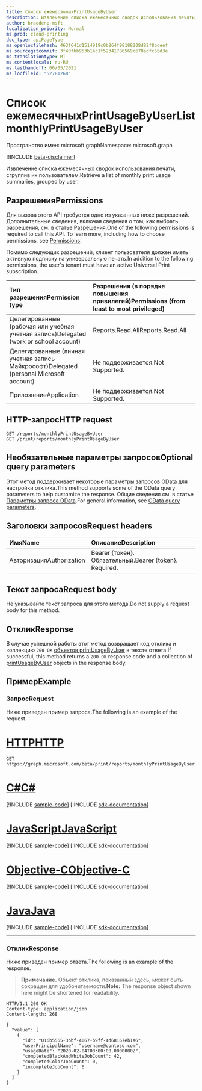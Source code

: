 ```yaml
---
title: Список ежемесячныхPrintUsageByUser
description: Извлечение списка ежемесячных сводок использования печати, сгруппив их пользователем.
author: braedenp-msft
localization_priority: Normal
ms.prod: cloud-printing
doc_type: apiPageType
ms.openlocfilehash: 463f641d1514919c0b264f98188208d82f8bdeef
ms.sourcegitcommit: 3f40fbb953b14c1f52341786569c678adfc5bd3e
ms.translationtype: MT
ms.contentlocale: ru-RU
ms.lasthandoff: 06/05/2021
ms.locfileid: "52781268"
---
```

# <a name="list-monthlyprintusagebyuser"></a><span data-ttu-id="ba6a8-103">Список ежемесячныхPrintUsageByUser</span><span class="sxs-lookup"><span data-stu-id="ba6a8-103">List monthlyPrintUsageByUser</span></span>

<span data-ttu-id="ba6a8-104">Пространство имен: microsoft.graph</span><span class="sxs-lookup"><span data-stu-id="ba6a8-104">Namespace: microsoft.graph</span></span>

[!INCLUDE [beta-disclaimer](../../includes/beta-disclaimer.md)]

<span data-ttu-id="ba6a8-105">Извлечение списка ежемесячных сводок использования печати, сгруппив их пользователем.</span><span class="sxs-lookup"><span data-stu-id="ba6a8-105">Retrieve a list of monthly print usage summaries, grouped by user.</span></span>

## <a name="permissions"></a><span data-ttu-id="ba6a8-106">Разрешения</span><span class="sxs-lookup"><span data-stu-id="ba6a8-106">Permissions</span></span>
<span data-ttu-id="ba6a8-p101">Для вызова этого API требуется одно из указанных ниже разрешений. Дополнительные сведения, включая сведения о том, как выбрать разрешения, см. в статье [Разрешения](/graph/permissions-reference).</span><span class="sxs-lookup"><span data-stu-id="ba6a8-p101">One of the following permissions is required to call this API. To learn more, including how to choose permissions, see [Permissions](/graph/permissions-reference).</span></span>

<span data-ttu-id="ba6a8-109">Помимо следующих разрешений, клиент пользователя должен иметь активную подписку на универсальную печать.</span><span class="sxs-lookup"><span data-stu-id="ba6a8-109">In addition to the following permissions, the user's tenant must have an active Universal Print subscription.</span></span>

|<span data-ttu-id="ba6a8-110">Тип разрешения</span><span class="sxs-lookup"><span data-stu-id="ba6a8-110">Permission type</span></span> | <span data-ttu-id="ba6a8-111">Разрешения (в порядке повышения привилегий)</span><span class="sxs-lookup"><span data-stu-id="ba6a8-111">Permissions (from least to most privileged)</span></span> |
|:---------------|:--------------------------------------------|
|<span data-ttu-id="ba6a8-112">Делегированные (рабочая или учебная учетная запись)</span><span class="sxs-lookup"><span data-stu-id="ba6a8-112">Delegated (work or school account)</span></span>| <span data-ttu-id="ba6a8-113">Reports.Read.All</span><span class="sxs-lookup"><span data-stu-id="ba6a8-113">Reports.Read.All</span></span> |
|<span data-ttu-id="ba6a8-114">Делегированные (личная учетная запись Майкрософт)</span><span class="sxs-lookup"><span data-stu-id="ba6a8-114">Delegated (personal Microsoft account)</span></span>|<span data-ttu-id="ba6a8-115">Не поддерживается.</span><span class="sxs-lookup"><span data-stu-id="ba6a8-115">Not Supported.</span></span>|
|<span data-ttu-id="ba6a8-116">Приложение</span><span class="sxs-lookup"><span data-stu-id="ba6a8-116">Application</span></span>|<span data-ttu-id="ba6a8-117">Не поддерживается.</span><span class="sxs-lookup"><span data-stu-id="ba6a8-117">Not Supported.</span></span>|

## <a name="http-request"></a><span data-ttu-id="ba6a8-118">HTTP-запрос</span><span class="sxs-lookup"><span data-stu-id="ba6a8-118">HTTP request</span></span>
<!-- { "blockType": "ignored" } -->
```http
GET /reports/monthlyPrintUsageByUser
GET /print/reports/monthlyPrintUsageByUser
```

## <a name="optional-query-parameters"></a><span data-ttu-id="ba6a8-119">Необязательные параметры запросов</span><span class="sxs-lookup"><span data-stu-id="ba6a8-119">Optional query parameters</span></span>
<span data-ttu-id="ba6a8-120">Этот метод поддерживает некоторые параметры запросов OData для настройки отклика.</span><span class="sxs-lookup"><span data-stu-id="ba6a8-120">This method supports some of the OData query parameters to help customize the response.</span></span> <span data-ttu-id="ba6a8-121">Общие сведения см. в статье [Параметры запроса OData](/graph/query-parameters).</span><span class="sxs-lookup"><span data-stu-id="ba6a8-121">For general information, see [OData query parameters](/graph/query-parameters).</span></span>

## <a name="request-headers"></a><span data-ttu-id="ba6a8-122">Заголовки запросов</span><span class="sxs-lookup"><span data-stu-id="ba6a8-122">Request headers</span></span>
| <span data-ttu-id="ba6a8-123">Имя</span><span class="sxs-lookup"><span data-stu-id="ba6a8-123">Name</span></span>      |<span data-ttu-id="ba6a8-124">Описание</span><span class="sxs-lookup"><span data-stu-id="ba6a8-124">Description</span></span>|
|:----------|:----------|
| <span data-ttu-id="ba6a8-125">Авторизация</span><span class="sxs-lookup"><span data-stu-id="ba6a8-125">Authorization</span></span> | <span data-ttu-id="ba6a8-p103">Bearer {токен}. Обязательный.</span><span class="sxs-lookup"><span data-stu-id="ba6a8-p103">Bearer {token}. Required.</span></span> |

## <a name="request-body"></a><span data-ttu-id="ba6a8-128">Текст запроса</span><span class="sxs-lookup"><span data-stu-id="ba6a8-128">Request body</span></span>
<span data-ttu-id="ba6a8-129">Не указывайте текст запроса для этого метода.</span><span class="sxs-lookup"><span data-stu-id="ba6a8-129">Do not supply a request body for this method.</span></span>
## <a name="response"></a><span data-ttu-id="ba6a8-130">Отклик</span><span class="sxs-lookup"><span data-stu-id="ba6a8-130">Response</span></span>
<span data-ttu-id="ba6a8-131">В случае успешной работы этот метод возвращает код отклика и коллекцию `200 OK` [объектов printUsageByUser](../resources/printUsageByUser.md) в тексте ответа.</span><span class="sxs-lookup"><span data-stu-id="ba6a8-131">If successful, this method returns a `200 OK` response code and a collection of [printUsageByUser](../resources/printUsageByUser.md) objects in the response body.</span></span>
## <a name="example"></a><span data-ttu-id="ba6a8-132">Пример</span><span class="sxs-lookup"><span data-stu-id="ba6a8-132">Example</span></span>
### <a name="request"></a><span data-ttu-id="ba6a8-133">Запрос</span><span class="sxs-lookup"><span data-stu-id="ba6a8-133">Request</span></span>
<span data-ttu-id="ba6a8-134">Ниже приведен пример запроса.</span><span class="sxs-lookup"><span data-stu-id="ba6a8-134">The following is an example of the request.</span></span>

# <a name="http"></a>[<span data-ttu-id="ba6a8-135">HTTP</span><span class="sxs-lookup"><span data-stu-id="ba6a8-135">HTTP</span></span>](#tab/http)
<!-- {
  "blockType": "request",
  "name": "get_endpoints_6"
}-->
```msgraph-interactive
GET https://graph.microsoft.com/beta/print/reports/monthlyPrintUsageByUser
```
# <a name="c"></a>[<span data-ttu-id="ba6a8-136">C#</span><span class="sxs-lookup"><span data-stu-id="ba6a8-136">C#</span></span>](#tab/csharp)
[!INCLUDE [sample-code](../includes/snippets/csharp/get-endpoints-6-csharp-snippets.md)]
[!INCLUDE [sdk-documentation](../includes/snippets/snippets-sdk-documentation-link.md)]

# <a name="javascript"></a>[<span data-ttu-id="ba6a8-137">JavaScript</span><span class="sxs-lookup"><span data-stu-id="ba6a8-137">JavaScript</span></span>](#tab/javascript)
[!INCLUDE [sample-code](../includes/snippets/javascript/get-endpoints-6-javascript-snippets.md)]
[!INCLUDE [sdk-documentation](../includes/snippets/snippets-sdk-documentation-link.md)]

# <a name="objective-c"></a>[<span data-ttu-id="ba6a8-138">Objective-C</span><span class="sxs-lookup"><span data-stu-id="ba6a8-138">Objective-C</span></span>](#tab/objc)
[!INCLUDE [sample-code](../includes/snippets/objc/get-endpoints-6-objc-snippets.md)]
[!INCLUDE [sdk-documentation](../includes/snippets/snippets-sdk-documentation-link.md)]

# <a name="java"></a>[<span data-ttu-id="ba6a8-139">Java</span><span class="sxs-lookup"><span data-stu-id="ba6a8-139">Java</span></span>](#tab/java)
[!INCLUDE [sample-code](../includes/snippets/java/get-endpoints-6-java-snippets.md)]
[!INCLUDE [sdk-documentation](../includes/snippets/snippets-sdk-documentation-link.md)]

---

### <a name="response"></a><span data-ttu-id="ba6a8-140">Отклик</span><span class="sxs-lookup"><span data-stu-id="ba6a8-140">Response</span></span>
<span data-ttu-id="ba6a8-141">Ниже приведен пример ответа.</span><span class="sxs-lookup"><span data-stu-id="ba6a8-141">The following is an example of the response.</span></span>
><span data-ttu-id="ba6a8-142">**Примечание.** Объект отклика, показанный здесь, может быть сокращен для удобочитаемости.</span><span class="sxs-lookup"><span data-stu-id="ba6a8-142">**Note:** The response object shown here might be shortened for readability.</span></span>
<!-- {
  "blockType": "response",
  "truncated": true,
  "@odata.type": "microsoft.graph.printUsageByUser",
  "isCollection": true
} -->
```http
HTTP/1.1 200 OK
Content-type: application/json
Content-length: 268

{
  "value": [
    {
      "id": "016b5565-3bbf-4067-b9ff-4d68167eb1a6",
      "userPrincipalName": "username@contoso.com",
      "usageDate": "2020-02-04T00:00:00.0000000Z",
      "completedBlackAndWhiteJobCount": 42,
      "completedColorJobCount": 0,
      "incompleteJobCount": 6
    }
  ]
}
```

<!-- uuid: 8fcb5dbc-d5aa-4681-8e31-b001d5168d79
2015-10-25 14:57:30 UTC -->
<!-- {
  "type": "#page.annotation",
  "description": "List monthlyPrintUsageByUser",
  "keywords": "",
  "section": "documentation",
  "tocPath": ""
}-->


